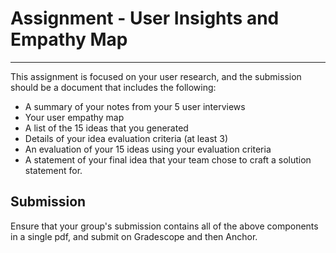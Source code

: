 # Assignment - User Insights and Empathy Map

---

This assignment is focused on your user research, and the submission should be a document that includes the following:
  - A summary of your notes from your 5 user interviews
  - Your user empathy map
  - A list of the 15 ideas that you generated
  - Details of your idea evaluation criteria (at least 3)
  - An evaluation of your 15 ideas using your evaluation criteria
  - A statement of your final idea that your team chose to craft a solution statement for.

## Submission

Ensure that your group's submission contains all of the above components in a single pdf, and submit on Gradescope and then Anchor.
